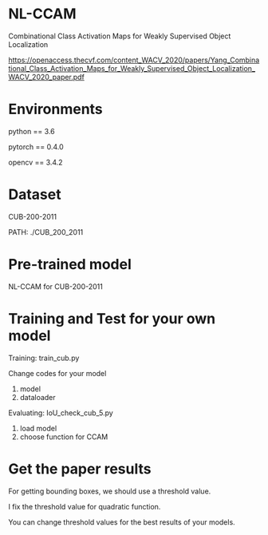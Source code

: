 # NL-CCAM
Combinational Class Activation Maps for Weakly Supervised Object Localization

https://openaccess.thecvf.com/content_WACV_2020/papers/Yang_Combinational_Class_Activation_Maps_for_Weakly_Supervised_Object_Localization_WACV_2020_paper.pdf

# Environments

python == 3.6

pytorch == 0.4.0

opencv == 3.4.2

# Dataset

CUB-200-2011

PATH: ./CUB_200_2011

# Pre-trained model

NL-CCAM for CUB-200-2011

# Training and Test for your own model

Training: train_cub.py

Change codes for your model
1. model
2. dataloader

Evaluating: IoU_check_cub_5.py
1. load model
2. choose function for CCAM

# Get the paper results

For getting bounding boxes, we should use a threshold value.

I fix the threshold value for quadratic function.

You can change threshold values for the best results of your models.
